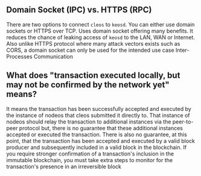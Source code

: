 ## Domain Socket (IPC) vs. HTTPS (RPC)

There are two options to connect `cleos` to `keosd`. You can either use domain sockets or HTTPS over TCP. Uses domain socket offering many benefits. It reduces the chance of leaking access of `keosd` to the LAN, WAN or Internet. Also unlike HTTPS protocol where many attack vectors exists such as CORS, a domain socket can only be used for the intended use case Inter-Processes Communication

## What does "transaction executed locally, but may not be confirmed by the network yet" means?

It means the transaction has been successfully accepted and executed by the instance of nodeos that cleos submitted it directly to. That instance of nodeos should relay the transaction to additional instances via the peer-to-peer protocol but, there is no guarantee that these additional instances accepted or executed the transaction. There is also no guarantee, at this point, that the transaction has been accepted and executed by a valid block producer and subsequently included in a valid block in the blockchain. If you require stronger confirmation of a transaction's inclusion in the immutable blockchain, you must take extra steps to monitor for the transaction's presence in an irreversible block